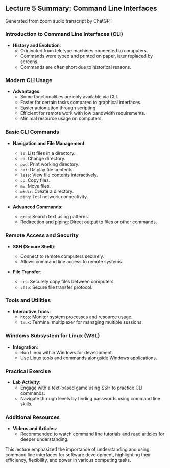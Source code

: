 ## Lecture 5 Summary: Command Line Interfaces  
Generated from zoom audio transcript by ChatGPT
   
### Introduction to Command Line Interfaces (CLI)  
- **History and Evolution**:   
  - Originated from teletype machines connected to computers.  
  - Commands were typed and printed on paper, later replaced by screens.  
  - Commands are often short due to historical reasons.  
   
### Modern CLI Usage  
- **Advantages**:  
  - Some functionalities are only available via CLI.  
  - Faster for certain tasks compared to graphical interfaces.  
  - Easier automation through scripting.  
  - Efficient for remote work with low bandwidth requirements.  
  - Minimal resource usage on computers.  
   
### Basic CLI Commands  
- **Navigation and File Management**:  
  - `ls`: List files in a directory.  
  - `cd`: Change directory.  
  - `pwd`: Print working directory.  
  - `cat`: Display file contents.  
  - `less`: View file contents interactively.  
  - `cp`: Copy files.  
  - `mv`: Move files.  
  - `mkdir`: Create a directory.  
  - `ping`: Test network connectivity.  
   
- **Advanced Commands**:  
  - `grep`: Search text using patterns.  
  - Redirection and piping: Direct output to files or other commands.  
   
### Remote Access and Security  
- **SSH (Secure Shell)**:  
  - Connect to remote computers securely.  
  - Allows command line access to remote systems.  
    
- **File Transfer**:  
  - `scp`: Securely copy files between computers.  
  - `sftp`: Secure file transfer protocol.  
   
### Tools and Utilities  
- **Interactive Tools**:  
  - `htop`: Monitor system processes and resource usage.  
  - `tmux`: Terminal multiplexer for managing multiple sessions.  
   
### Windows Subsystem for Linux (WSL)  
- **Integration**:  
  - Run Linux within Windows for development.  
  - Use Linux tools and commands alongside Windows applications.  
   
### Practical Exercise  
- **Lab Activity**:  
  - Engage with a text-based game using SSH to practice CLI commands.  
  - Navigate through levels by finding passwords using command line skills.  
   
### Additional Resources  
- **Videos and Articles**:  
  - Recommended to watch command line tutorials and read articles for deeper understanding.  
   
 
   
This lecture emphasized the importance of understanding and using command line interfaces for software development, highlighting their efficiency, flexibility, and power in various computing tasks.